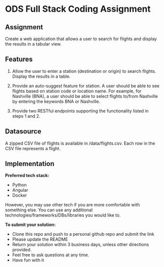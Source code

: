 # ODS Full Stack Coding Assignment

## Assignment

Create a web application that allows a user to search for flights and display the results in a tabular view.

## Features

1. Allow the user to enter a station (destination or origin) to search flights. Display the results in a table.

2. Provide an auto-suggest feature for station. A user should be able to see flights based on station code or location name. For example,
for Nashville (BNA), a user should be able to select flights to/from Nashville by entering the keywords BNA or Nashville. 

3. Provide two RESTful endpoints supporting the functionality listed in steps 1 and 2.

## Datasource

A zipped CSV file of flights is available in /data/flights.csv. Each row in the CSV file represents a flight.

## Implementation

**Preferred tech stack:**
* Python
* Angular
* Docker

However, you may use other tech if you are more comfortable with something else. You can use any additional technologies/frameworks/DBs/libraries you would like to.

**To submit your solution:** 
* Clone this repo and push to a personal github repo and submit the link
* Please update the README
* Return your solution within 3 business days, unless other directions provided.
* Feel free to ask questions at any time.
* Have fun with it
